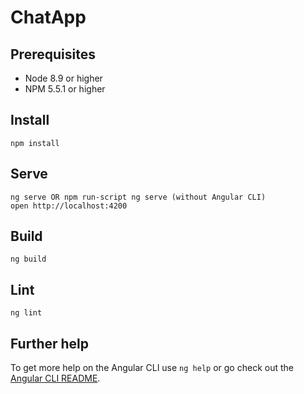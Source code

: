 # ChatApp

## Prerequisites
* Node 8.9 or higher
* NPM 5.5.1 or higher

## Install
```
npm install
```

## Serve
```
ng serve OR npm run-script ng serve (without Angular CLI)
open http://localhost:4200

```

## Build
```
ng build
```

## Lint
```
ng lint
```

## Further help

To get more help on the Angular CLI use `ng help` or go check out the [Angular CLI README](https://github.com/angular/angular-cli/blob/master/README.md).
